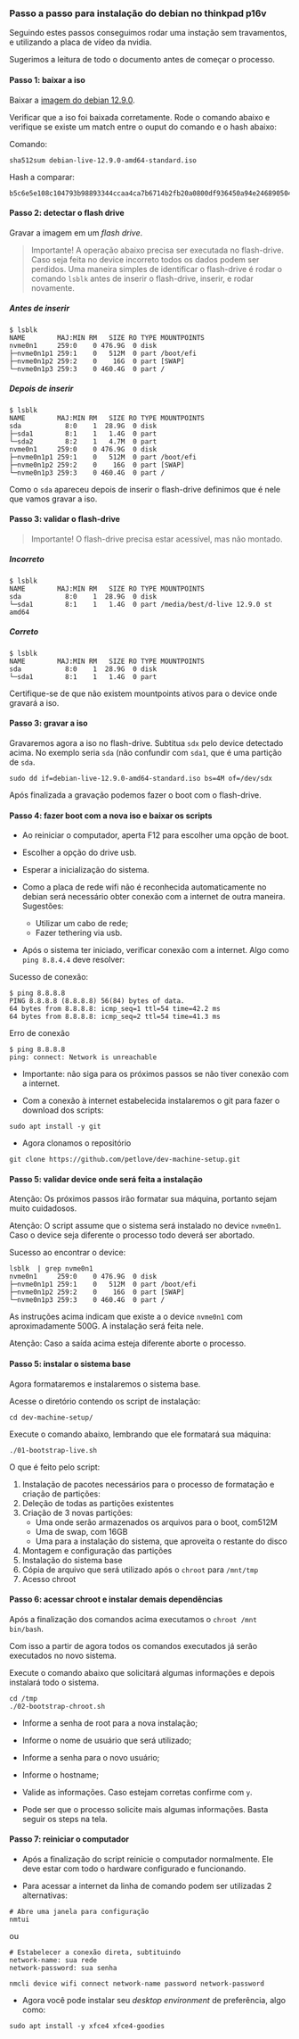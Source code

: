 ### Passo a passo para instalação do debian no thinkpad p16v

Seguindo estes passos conseguimos rodar uma instação sem travamentos,
e utilizando a placa de vídeo da nvidia.

Sugerimos a leitura de todo o documento antes de começar o processo.

#### Passo 1: baixar a iso

Baixar a [imagem do debian 12.9.0](https://cdimage.debian.org/debian-cd/current-live/amd64/iso-hybrid/debian-live-12.9.0-amd64-standard.iso).

Verificar que a iso foi baixada corretamente. Rode o comando abaixo e verifique se existe um match entre o ouput do comando e o hash abaixo:

Comando:

```
sha512sum debian-live-12.9.0-amd64-standard.iso
```

Hash a comparar:

```
b5c6e5e108c104793b98893344ccaa4ca7b6714b2fb20a0800df936450a94e246890504d7c183b4a9bc8d5ad5ca1f5c078f9e753fa8408783cb4e7cc9b67b11c
```

#### Passo 2: detectar o flash drive

Gravar a imagem em um *flash drive*.

> Importante! A operação abaixo precisa ser executada no flash-drive.
Caso seja feita no device incorreto todos os dados podem ser perdidos.
Uma maneira simples de identificar o flash-drive é rodar o comando `lsblk` antes de inserir
o flash-drive, inserir, e rodar novamente.

##### Antes de inserir

```
$ lsblk
NAME        MAJ:MIN RM   SIZE RO TYPE MOUNTPOINTS
nvme0n1     259:0    0 476.9G  0 disk
├─nvme0n1p1 259:1    0   512M  0 part /boot/efi
├─nvme0n1p2 259:2    0    16G  0 part [SWAP]
└─nvme0n1p3 259:3    0 460.4G  0 part /
```

##### Depois de inserir

```
$ lsblk
NAME        MAJ:MIN RM   SIZE RO TYPE MOUNTPOINTS
sda           8:0    1  28.9G  0 disk
├─sda1        8:1    1   1.4G  0 part
└─sda2        8:2    1   4.7M  0 part
nvme0n1     259:0    0 476.9G  0 disk
├─nvme0n1p1 259:1    0   512M  0 part /boot/efi
├─nvme0n1p2 259:2    0    16G  0 part [SWAP]
└─nvme0n1p3 259:3    0 460.4G  0 part /
```

Como o `sda` apareceu depois de inserir o flash-drive definimos que é nele que vamos gravar a iso.

#### Passo 3: validar o flash-drive

> Importante! O flash-drive precisa estar acessível, mas não montado.

##### Incorreto

```
$ lsblk
NAME        MAJ:MIN RM   SIZE RO TYPE MOUNTPOINTS
sda           8:0    1  28.9G  0 disk
└─sda1        8:1    1   1.4G  0 part /media/best/d-live 12.9.0 st amd64
```

##### Correto

```
$ lsblk
NAME        MAJ:MIN RM   SIZE RO TYPE MOUNTPOINTS
sda           8:0    1  28.9G  0 disk
└─sda1        8:1    1   1.4G  0 part
```

Certifique-se de que não existem mountpoints ativos para o device onde gravará a iso.

#### Passo 3: gravar a iso

Gravaremos agora a iso no flash-drive. Subtitua `sdx` pelo device detectado acima.
No exemplo seria `sda` (não confundir com `sda1`, que é uma partição de `sda`.

```
sudo dd if=debian-live-12.9.0-amd64-standard.iso bs=4M of=/dev/sdx
```

Após finalizada a gravação podemos fazer o boot com o flash-drive.

#### Passo 4: fazer boot com a nova iso e baixar os scripts

- Ao reiniciar o computador, aperta F12 para escolher uma opção de boot.

- Escolher a opção do drive usb.

- Esperar a inicialização do sistema.

- Como a placa de rede wifi não é reconhecida automaticamente no debian será necessário obter conexão com a internet de outra maneira. Sugestões:
    - Utilizar um cabo de rede;
    - Fazer tethering via usb.

- Após o sistema ter iniciado, verificar conexão com a internet. Algo como `ping 8.8.4.4` deve resolver:

Sucesso de conexão:

```
$ ping 8.8.8.8
PING 8.8.8.8 (8.8.8.8) 56(84) bytes of data.
64 bytes from 8.8.8.8: icmp_seq=1 ttl=54 time=42.2 ms
64 bytes from 8.8.8.8: icmp_seq=2 ttl=54 time=41.3 ms
```

Erro de conexão

```
$ ping 8.8.8.8
ping: connect: Network is unreachable
```

- Importante: não siga para os próximos passos se não tiver conexão com a internet.

- Com a conexão à internet estabelecida instalaremos o git para fazer o download dos scripts:

```
sudo apt install -y git
```

- Agora clonamos o repositório

```
git clone https://github.com/petlove/dev-machine-setup.git
```

#### Passo 5: validar device onde será feita a instalação

Atenção: Os próximos passos irão formatar sua máquina, portanto sejam muito cuidadosos.

Atenção: O script assume que o sistema será instalado no device `nvme0n1`. Caso o device seja diferente o processo todo deverá ser abortado.

Sucesso ao encontrar o device:

```
lsblk  | grep nvme0n1
nvme0n1     259:0    0 476.9G  0 disk
├─nvme0n1p1 259:1    0   512M  0 part /boot/efi
├─nvme0n1p2 259:2    0    16G  0 part [SWAP]
└─nvme0n1p3 259:3    0 460.4G  0 part /
```

As instruções acima indicam que existe a o device `nvme0n1` com aproximadamente 500G. A instalação será feita nele.

Atenção: Caso a saída acima esteja diferente aborte o processo.

#### Passo 5: instalar o sistema base

Agora formataremos e instalaremos o sistema base.

Acesse o diretório contendo os script de instalação:

```
cd dev-machine-setup/
```

Execute o comando abaixo, lembrando que ele formatará sua máquina:

```
./01-bootstrap-live.sh
```

O que é feito pelo script:

1. Instalação de pacotes necessários para o processo de formatação e criação de partições:
2. Deleção de todas as partições existentes
3. Criação de 3 novas partições:
    - Uma onde serão armazenados os arquivos para o boot, com512M
    - Uma de swap, com 16GB
    - Uma para a instalação do sistema, que aproveita o restante do disco
4. Montagem e configuração das partições
5. Instalação do sistema base
6. Cópia de arquivo que será utilizado após o `chroot` para `/mnt/tmp`
6. Acesso chroot

#### Passo 6: acessar chroot e instalar demais dependências

Após a finalização dos comandos acima executamos o `chroot /mnt bin/bash`.

Com isso a partir de agora todos os comandos executados já serão executados no novo sistema.

Execute o comando abaixo que solicitará algumas informações e depois instalará todo o sistema.

```
cd /tmp
./02-bootstrap-chroot.sh
```

- Informe a senha de root para a nova instalação;

- Informe o nome de usuário que será utilizado;

- Informe a senha para o novo usuário;

- Informe o hostname;

- Valide as informações. Caso estejam corretas confirme com `y`.

- Pode ser que o processo solicite mais algumas informações. Basta seguir os steps na tela.

#### Passo 7: reiniciar o computador

- Após a finalização do script reinicie o computador normalmente. Ele deve estar com todo o hardware configurado e funcionando.

- Para acessar a internet da linha de comando podem ser utilizadas 2 alternativas:

```
# Abre uma janela para configuração
nmtui
```

ou

```
# Estabelecer a conexão direta, subtituindo
network-name: sua rede
network-password: sua senha

nmcli device wifi connect network-name password network-password
```

- Agora você pode instalar seu *desktop environment* de preferência, algo como:

```
sudo apt install -y xfce4 xfce4-goodies
```


